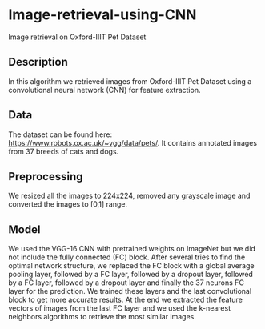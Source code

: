 # Image-retrieval-using-CNN
Image retrieval on Oxford-IIIT Pet Dataset

## Description
In this algorithm we retrieved images from Oxford-IIIT Pet Dataset using a convolutional neural network (CNN) for feature extraction.

## Data
The dataset can be found here: https://www.robots.ox.ac.uk/~vgg/data/pets/.
It contains annotated images from 37 breeds of cats and dogs.

## Preprocessing
We resized all the images to 224x224, removed any grayscale image and converted the images to [0,1] range.

## Model
We used the VGG-16 CNN with pretrained weights on ImageNet but we did not include the fully connected (FC) block. After several tries to find the optimal network structure, we replaced the FC block with a global average pooling layer, followed by a FC layer, followed by a dropout layer, followed by a FC layer, followed by a dropout layer and finally the 37 neurons FC layer for the prediction. We trained these layers and the last convolutional block to get more accurate results. At the end we extracted the feature vectors of images from the last FC layer and we used the k-nearest neighbors algorithms to retrieve the most similar images.

